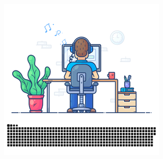 

<img src="220167426-0c5f630e-6d56-4617-9775-71c2bd025b4f.gif" alt="Me">

<img src="218791674-c52db856-24d2-429f-8867-170c365730d1.svg" alt="Me">
  



